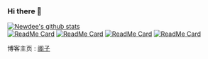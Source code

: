 ### Hi there 👋
[![Newdee's github stats](https://github-readme-stats.vercel.app/api?username=newdee&count_private=true&show_icons=true&theme=dracula)](https://newdee.cf)  
[![ReadMe Card](https://github-readme-stats.vercel.app/api/pin/?username=newdee&repo=newdee.github.io&show_owner=true&theme=dracula)](https://github.com/newdee/newdee.github.io)
[![ReadMe Card](https://github-readme-stats.vercel.app/api/pin/?username=newdee&repo=Leetcode&show_owner=true&theme=dracula)](https://github.com/newdee/Leetcode)
[![ReadMe Card](https://github-readme-stats.vercel.app/api/pin/?username=newdee&repo=chinese-independent-blogs&show_owner=true&theme=dracula)](https://github.com/newdee/chinese-independent-blogs)
[![ReadMe Card](https://github-readme-stats.vercel.app/api/pin/?username=newdee&repo=BlogComments&show_owner=true&theme=dracula)](https://github.com/newdee/BlogComments)


博客主页 : [阁子](https://dfine.tech)

<!--
**newdee/newdee** is a ✨ _special_ ✨ repository because its `README.md` (this file) appears on your GitHub profile.

50DA8B  青色
46BAEB  蓝色
F8854D 粉红色
F8CE04  黄色

[![Top Langs](https://github-readme-stats.vercel.app/api/top-langs/?username=newdee&layout=compact&theme=dracula)](https://github.com/newdee/newdee)
Here are some ideas to get you started:

- 🔭 I’m currently working on ...
- 🌱 I’m currently learning ...
- 👯 I’m looking to collaborate on ...
- 🤔 I’m looking for help with ...
- 💬 Ask me about ...
- 📫 How to reach me: ...
- 😄 Pronouns: ...
- ⚡ Fun fact: ...
-->
